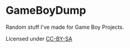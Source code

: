 # GameBoyDump
Random stuff I've made for Game Boy Projects.

Licensed under [CC-BY-SA](https://creativecommons.org/licenses/by-sa/4.0/)
